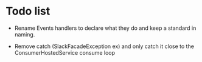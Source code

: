 # Todo list

* Rename Events handlers to declare what they do and keep a standard in naming.

* Remove catch (SlackFacadeException ex) and only catch it close to the ConsumerHostedService consume loop
